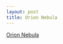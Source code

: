 ```yaml
---
layout: post
title: Orion Nebula
---
```



<a href="https://en.wikipedia.org/wiki/Orion_Nebula">Orion Nebula</a>
<amp-img width="1200" height="800" layout="responsive" src="/assets/images/2015-10-08-orion.png"></amp-img>
